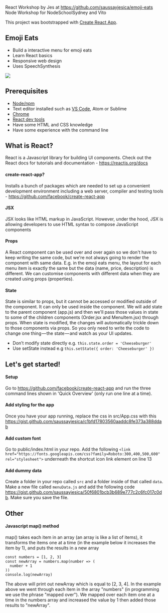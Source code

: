 React Workshop by Jes at https://github.com/saussayjesica/emoji-eats
Node Workshop for NodeSchoolSydney and Vito

This project was bootstrapped with [Create React App](https://github.com/facebookincubator/create-react-app).

## Emoji Eats

- Build a interactive menu for emoji eats
- Learn React basics
- Responsive web design
- Uses SpeechSynthesis

![](https://i.imgur.com/jI7hsWb.png)

## Prerequisites

- [Node/npm](https://nodejs.org/en/)
- Text editor installed such as [VS Code](https://code.visualstudio.com/), Atom or Sublime
- [Chrome](https://www.google.com/chrome)
- [React dev tools](https://chrome.google.com/webstore/detail/react-developer-tools/fmkadmapgofadopljbjfkapdkoienihi?hl=en)
- Have some HTML and CSS knowledge
- Have some experience with the command line

## What is React?

React is a Javascript library for building UI components. Check out the React docs for tutorials and documentation - https://reactjs.org/docs

#### create-react-app?

Installs a bunch of packages which are needed to set up a convenient development environment including a web server, compiler and testing tools - https://github.com/facebook/create-react-app

#### JSX

JSX looks like HTML markup in JavaScript. However, under the hood, JSX is allowing developers to use HTML syntax to compose JavaScript components

#### Props

A React component can be used over and over again so we don't have to keep writing the same code, but we're not always going to render the component with same data. E.g. in the emoji eats menu, the layout for each menu item is exactly the same but the data (name, price, description) is different. We can customise components with different data when they are created using props (properties).

#### State

State is similar to props, but it cannot be accessed or modified outside of the component. It can only be used inside the component. We will add state to the parent component (app.js) and then we'll pass those values in state to some of the children components (Order.jsx and MenuItem.jsx) through props. When state is modified, the changes will automatically trickle down to those components via props. So you only need to write the code to change one thing — the state — and watch as your UI updates.

- Don’t modify state directly e.g. `this.state.order = 'Cheeseburger'`
- Use setState instead e.g `this.setState({ order: 'Cheeseburger' })`

## Let's get started!

#### Setup

Go to https://github.com/facebook/create-react-app and run the three command lines shown in 'Quick Overview' (only run one line at a time).

#### Add styling for the app

Once you have your app running, replace the css in src/App.css with this https://gist.github.com/saussayjesica/c1bfd17803560aaddc8fe373a388ddab

#### Add custom font

Go to public/index.html in your repo. Add the following `<link href="https://fonts.googleapis.com/css?family=Roboto:300,400,500,600" rel="stylesheet">` underneath the shortcut icon link element on line 13

#### Add dummy data

Create a folder in your repo called `src` and a folder inside of that called `data`. Make a new file called `menuData.js` and add the following code https://gist.github.com/saussayjesica/50f6801bcb3b689e777c2c6fc017c0db. Make sure you save the file.

## Other

#### Javascript map() method

map() takes each item in an array (an array is like a list of items), it transforms the items one at a time (in the example below it increases the item by 1), and puts the results in a new array

```
const numbers = [1, 2, 3]
const newArray = numbers.map(number => (
  number + 1
))
console.log(newArray)
```

The above will print out newArray which is equal to [2, 3, 4]. In the example above we went through each item in the array "numbers" (in programming we use the phrase "mapped over"). We mapped over each item one at a time in the numbers array and increased the value by 1 then added those results to "newArray".
